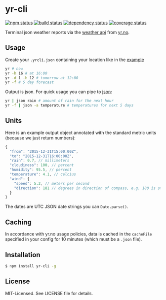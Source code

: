 # yr-cli
[![npm status](http://img.shields.io/npm/v/yr-cli.svg)](https://www.npmjs.org/package/yr-cli)
[![build status](https://secure.travis-ci.org/clux/yr-cli.svg)](http://travis-ci.org/clux/yr-cli)
[![dependency status](https://david-dm.org/clux/yr-cli.svg)](https://david-dm.org/clux/yr-cli)
[![coverage status](http://img.shields.io/coveralls/clux/yr-cli.svg)](https://coveralls.io/r/clux/yr-cli)

Terminal json weather reports via the [weather api](http://api.met.no/weatherapi/locationforecast/1.9/documentation) from [yr.no](https://www.yr.no).

## Usage
Create your `.yrcli.json` containing your location like in the [example](./.yrcli.json)

```bash
yr # now
yr -h 16 # at 16:00
yr -d 1 -h 12 # tomorrow at 12:00
yr -f # 5 day forecast
```

Output is json. For quick usage you can pipe to [json](https://npmjs.org/package/json):

```bash
yr | json rain # amount of rain for the next hour
yr -f | json -a temperature # temperatures for next 5 days
```

## Units
Here is an example output object annotated with the standard metric units (because we just return numbers):

```js
{
  "from": "2015-12-31T15:00:00Z",
  "to": "2015-12-31T16:00:00Z",
  "rain": 0.7, // millimeters
  "cloudiness": 100, // percent
  "humidity": 95.5, // percent
  "temperature": 4.1, // celcius
  "wind": {
    "speed": 5.2, // meters per second
    "direction": 181 // degrees in direction of compass, e.g. 180 is straight south.
  }
}
```

The dates are UTC JSON date strings you can `Date.parse()`.

## Caching
In accordance with yr.no usage policies, data is cached in the `cacheFile` specified in your config for 10 minutes (which must be a `.json` file).

## Installation

```bash
$ npm install yr-cli -g
```

## License
MIT-Licensed. See LICENSE file for details.
